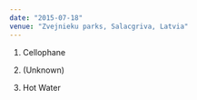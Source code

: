 ```yaml
---
date: "2015-07-18"
venue: "Zvejnieku parks, Salacgriva, Latvia"
---
```


 1. Cellophane

 2. (Unknown)
 3. Hot Water


